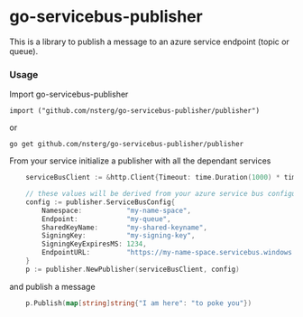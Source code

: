 # go-servicebus-publisher

This is a library to publish a message to an azure service endpoint (topic or queue).

### Usage

Import go-servicebus-publisher

```import ("github.com/nsterg/go-servicebus-publisher/publisher")```

or

```go get github.com/nsterg/go-servicebus-publisher/publisher```

From your service initialize a publisher with all the dependant services

```go
	serviceBusClient := &http.Client{Timeout: time.Duration(1000) * time.Millisecond}

	// these values will be derived from your azure service bus configuration
	config := publisher.ServiceBusConfig{
		Namespace:           "my-name-space",
		Endpoint:            "my-queue",
		SharedKeyName:       "my-shared-keyname",
		SigningKey:          "my-signing-key",
		SigningKeyExpiresMS: 1234,
		EndpointURL:         "https://my-name-space.servicebus.windows.net/my-queue"
	}
	p := publisher.NewPublisher(serviceBusClient, config)
```

 and publish a message

```go
	p.Publish(map[string]string{"I am here": "to poke you"})
```

